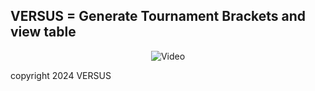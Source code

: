 ## VERSUS = Generate Tournament Brackets and view table

<p align="center">
  <img src="readme/05.04.2024_17.47.40_REC.mp4" alt="Video">
</p>

copyright 2024 VERSUS